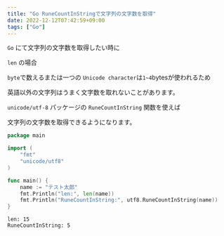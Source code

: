 ```yaml
---
title: "Go RuneCountInStringで文字列の文字数を取得"
date: 2022-12-12T07:42:59+09:00
tags: ["Go"]
---
```

`Go` にて文字列の文字数を取得したい時に

`len` の場合

`byte`で数えるまたは一つの `Unicode character`は`1~4`bytesが使われるため

英語以外の文字列はうまく文字数を取れないことがあります。

`unicode/utf-8` パッケージの `RuneCountInString` 関数を使えば

文字列の文字数を取得できるようになります。

```go
package main

import (
	"fmt"
	"unicode/utf8"
)

func main() {
	name := "テスト太郎"
	fmt.Println("len:", len(name))
	fmt.Println("RuneCountInString:", utf8.RuneCountInString(name))
}
```

```zsh:output
len: 15
RuneCountInString: 5
```
